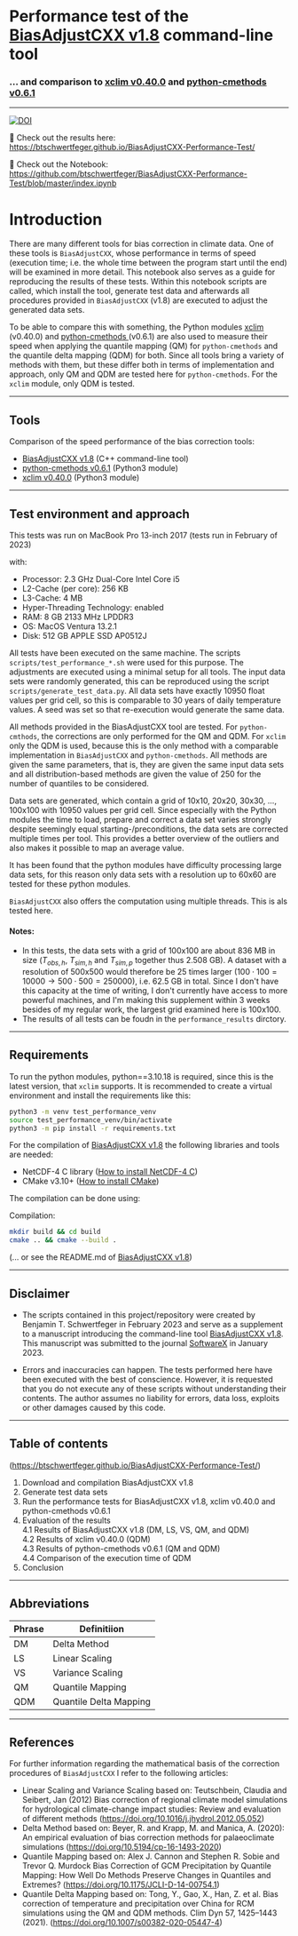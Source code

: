 
<h1 style="center">Performance test of the <a href="https://zenodo.org/record/7652734" target="_blank">BiasAdjustCXX v1.8</a> command-line tool</h1>
<h3 style="centter"> ... and comparison to <a href="https://zenodo.org/record/7535677" target="blank">xclim v0.40.0</a> and <a href="https://zenodo.org/record/7652756" target="_blank">python-cmethods v0.6.1</a></h3> 

___
[![DOI](https://zenodo.org/badge/605167183.svg)](https://zenodo.org/badge/latestdoi/605167183)


📍 Check out the results here: https://btschwertfeger.github.io/BiasAdjustCXX-Performance-Test/

📍 Check out the Notebook: https://github.com/btschwertfeger/BiasAdjustCXX-Performance-Test/blob/master/index.ipynb


<a name="introduction"></a>
# Introduction


There are many different tools for bias correction in climate data. One of these tools is `BiasAdjustCXX`, whose performance in terms of speed (execution time; i.e. the whole time between the program start until the end) will be examined in more detail. This notebook also serves as a guide for reproducing the results of these tests. Within this notebook scripts are called, which install the tool, generate test data and afterwards all procedures provided in `BiasAdjustCXX` (v1.8) are executed to adjust the generated data sets. 

To be able to compare this with something, the Python modules <a href="https://zenodo.org/record/7535677" target="blank">xclim</a> (v0.40.0) and <a href="https://zenodo.org/record/7652756" target="_blank">python-cmethods </a>(v0.6.1) are also used to measure their speed when applying the quantile mapping (QM) for `python-cmethods` and the quantile delta mapping (QDM) for both. Since all tools bring a variety of methods with them, but these differ both in terms of implementation and approach, only QM and QDM are tested here for `python-cmethods`. For the `xclim` module, only QDM is tested. 

____
<a name="tools"></a>
## Tools

Comparison of the speed performance of the bias correction tools: 
- [BiasAdjustCXX v1.8](https://zenodo.org/record/7652734) (C++ command-line tool)
- [python-cmethods v0.6.1](https://zenodo.org/record/7652756) (Python3 module)
- [xclim v0.40.0](https://zenodo.org/record/7535677) (Python3 module)

____

<a name="test-env"></a>
## Test environment and approach
This tests was run on MacBook Pro 13-inch 2017 (tests run in February of 2023)

with:

* Processor: 2.3 GHz Dual-Core Intel Core i5
* L2-Cache (per core): 256 KB
* L3-Cache: 4 MB
* Hyper-Threading Technology: enabled
* RAM: 8 GB 2133 MHz LPDDR3
* OS: MacOS Ventura 13.2.1
* Disk: 512 GB APPLE SSD AP0512J

All tests have been executed on the same machine. The scripts `scripts/test_performance_*.sh` were used for this purpose. The adjustments are executed using a minimal setup for all tools. The input data sets were randomly generated, this can be reproduced using the script `scripts/generate_test_data.py`. All data sets have exactly 10950 float values per grid cell, so this is comparable to 30 years of daily temperature values. A seed was set so that re-execution would generate the same data. 

All methods provided in the BiasAdjustCXX tool are tested. For `python-cmthods`, the corrections are only performed for the QM and QDM. For `xclim` only the QDM is used, because this is the only method with a comparable implementation in `BiasAdjustCXX` and `python-cmethods`. All methods are given the same parameters, that is, they are given the same input data sets and all distribution-based methods are given the value of 250 for the number of quantiles to be considered.

Data sets are generated, which contain a grid of 10x10, 20x20, 30x30, ..., 100x100 with 10950 values per grid cell. Since especially with the Python modules the time to load, prepare and correct a data set varies strongly despite seemingly equal starting-/preconditions, the data sets are corrected multiple times per tool. This provides a better overview of the outliers and also makes it possible to map an average value.

It has been found that the python modules have difficulty processing large data sets, for this reason only data sets with a resolution up to 60x60 are tested for these python modules. 

`BiasAdjustCXX` also offers the computation using multiple threads. This is als tested here.

#### Notes:
* In this tests, the data sets with a grid of 100x100 are about 836 MB in size ($T_{obs,h}$, $T_{sim,h}$ and $T_{sim,p}$ together thus 2.508 GB). A dataset with a resolution of 500x500 would therefore be 25 times larger ($100 \cdot 100 = 10000 \rightarrow 500 \cdot 500 = 250000$), i.e. 62.5 GB in total. Since I don't have this capacity at the time of writing, I don't currently have access to more powerful machines, and I'm making this supplement within 3 weeks besides of my regular work, the largest grid examined here is 100x100.
* The results of all tests can be foudn in the `performance_results` dirctory.
____
<a name="requirements"></a>
## Requirements

To run the python modules, python==3.10.18 is required, since this is the latest version, that `xclim` supports. It is recommended to create a virtual environment and install the requirements like this:

```bash
python3 -m venv test_performance_venv
source test_performance_venv/bin/activate
python3 -m pip install -r requirements.txt
``` 

For the compilation of [BiasAdjustCXX v1.8](https://zenodo.org/record/7652734) the following libraries and tools are needed:
* NetCDF-4 C library ([How to install NetCDF-4 C](https://docs.geoserver.org/stable/en/user/extensions/netcdf-out/nc4.html))
* CMake v3.10+ ([How to install CMake](https://cmake.org/install/))

The compilation can be done using:

Compilation:

```bash
mkdir build && cd build
cmake .. && cmake --build .
```
(... or see the README.md of [BiasAdjustCXX v1.8](https://zenodo.org/record/7652734))


____
<a name="disclaimer"></a>
## Disclaimer

* The scripts contained in this project/repository were created by Benjamin T. Schwertfeger in February 2023 and serve as a supplement to a manuscript introducing the command-line tool <a href="https://zenodo.org/record/7652734" target="_blank">BiasAdjustCXX v1.8</a>. This manuscript was submitted to the journal [SoftwareX](https://www.sciencedirect.com/journal/softwarex) in January 2023. 

* Errors and inaccuracies can happen. The tests performed here have been executed with the best of conscience. However, it is requested that you do not execute any of these scripts without understanding their contents. The author assumes no liability for errors, data loss, exploits or other damages caused by this code. 

____

<a name="toc"></a>
## Table of contents 
(https://btschwertfeger.github.io/BiasAdjustCXX-Performance-Test/)

1. Download and compilation BiasAdjustCXX v1.8<br>
2. Generate test data sets<br>
3. Run the performance tests for BiasAdjustCXX v1.8, xclim v0.40.0 and python-cmethods v0.6.1<br>
4. Evaluation of the results<br>
    4.1 Results of BiasAdjustCXX v1.8 (DM, LS, VS, QM, and QDM)<br>
    4.2 Results of xclim v0.40.0 (QDM)<br>
    4.3 Results of python-cmethods v0.6.1 (QM and QDM)<br>
    4.4 Comparison of the execution time of QDM<br>
5. Conclusion<br>
___
<a name="abbrev"></a>
## Abbreviations

|Phrase|Definitiion|
|-----|------|
|DM|Delta Method|
|LS|Linear Scaling|
|VS|Variance Scaling|
|QM|Quantile Mapping|
|QDM|Quantile Delta Mapping|

____

<a name="references"></a>

## References

For further information regarding the mathematical basis of the correction procedures of `BiasAdjustCXX` I refer to the following articles:

* Linear Scaling and Variance Scaling based on: Teutschbein, Claudia and Seibert, Jan (2012) Bias correction of regional climate model simulations for hydrological climate-change impact studies: Review and evaluation of different methods (https://doi.org/10.1016/j.jhydrol.2012.05.052)
* Delta Method based on: Beyer, R. and Krapp, M. and Manica, A. (2020): An empirical evaluation of bias correction methods for palaeoclimate simulations (https://doi.org/10.5194/cp-16-1493-2020)
* Quantile Mapping based on: Alex J. Cannon and Stephen R. Sobie and Trevor Q. Murdock Bias Correction of GCM Precipitation by Quantile Mapping: How Well Do Methods Preserve Changes in Quantiles and Extremes? (https://doi.org/10.1175/JCLI-D-14-00754.1)
* Quantile Delta Mapping based on: Tong, Y., Gao, X., Han, Z. et al. Bias correction of temperature and precipitation over China for RCM simulations using the QM and QDM methods. Clim Dyn 57, 1425–1443 (2021). (https://doi.org/10.1007/s00382-020-05447-4)
